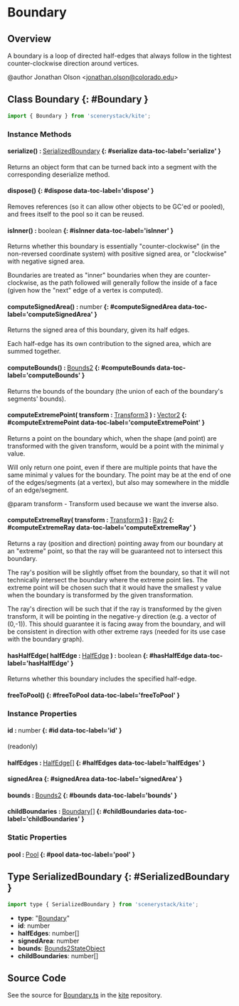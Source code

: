 # Boundary

## Overview

A boundary is a loop of directed half-edges that always follow in the tightest counter-clockwise direction around
vertices.

@author Jonathan Olson &lt;jonathan.olson@colorado.edu&gt;

## Class Boundary {: #Boundary }


```js
import { Boundary } from 'scenerystack/kite';
```
### Instance Methods

#### serialize() : <span style="font-weight: 400;">[SerializedBoundary](../kite/Boundary.md#SerializedBoundary)</span> {: #serialize data-toc-label='serialize' }

Returns an object form that can be turned back into a segment with the corresponding deserialize method.

#### dispose() {: #dispose data-toc-label='dispose' }

Removes references (so it can allow other objects to be GC'ed or pooled), and frees itself to the pool so it
can be reused.

#### isInner() : <span style="font-weight: 400;"><span style="color: hsla(calc(var(--md-hue) + 180deg),80%,40%,1);">boolean</span></span> {: #isInner data-toc-label='isInner' }

Returns whether this boundary is essentially "counter-clockwise" (in the non-reversed coordinate system) with
positive signed area, or "clockwise" with negative signed area.

Boundaries are treated as "inner" boundaries when they are counter-clockwise, as the path followed will generally
follow the inside of a face (given how the "next" edge of a vertex is computed).

#### computeSignedArea() : <span style="font-weight: 400;"><span style="color: hsla(calc(var(--md-hue) + 180deg),80%,40%,1);">number</span></span> {: #computeSignedArea data-toc-label='computeSignedArea' }

Returns the signed area of this boundary, given its half edges.

Each half-edge has its own contribution to the signed area, which are summed together.

#### computeBounds() : <span style="font-weight: 400;">[Bounds2](../dot/Bounds2.md)</span> {: #computeBounds data-toc-label='computeBounds' }

Returns the bounds of the boundary (the union of each of the boundary's segments' bounds).

#### computeExtremePoint( transform : <span style="font-weight: 400;">[Transform3](../dot/Transform3.md)</span> ) : <span style="font-weight: 400;">[Vector2](../dot/Vector2.md)</span> {: #computeExtremePoint data-toc-label='computeExtremePoint' }

Returns a point on the boundary which, when the shape (and point) are transformed with the given transform, would
be a point with the minimal y value.

Will only return one point, even if there are multiple points that have the same minimal y values for the
boundary. The point may be at the end of one of the edges/segments (at a vertex), but also may somewhere in the
middle of an edge/segment.

@param transform - Transform used because we want the inverse also.

#### computeExtremeRay( transform : <span style="font-weight: 400;">[Transform3](../dot/Transform3.md)</span> ) : <span style="font-weight: 400;">[Ray2](../dot/Ray2.md)</span> {: #computeExtremeRay data-toc-label='computeExtremeRay' }

Returns a ray (position and direction) pointing away from our boundary at an "extreme" point, so that the ray
will be guaranteed not to intersect this boundary.

The ray's position will be slightly offset from the boundary, so that it will not technically intersect the
boundary where the extreme point lies. The extreme point will be chosen such that it would have the smallest
y value when the boundary is transformed by the given transformation.

The ray's direction will be such that if the ray is transformed by the given transform, it will be pointing
in the negative-y direction (e.g. a vector of (0,-1)). This should guarantee it is facing away from the
boundary, and will be consistent in direction with other extreme rays (needed for its use case with the
boundary graph).

#### hasHalfEdge( halfEdge : <span style="font-weight: 400;">[HalfEdge](../kite/HalfEdge.md)</span> ) : <span style="font-weight: 400;"><span style="color: hsla(calc(var(--md-hue) + 180deg),80%,40%,1);">boolean</span></span> {: #hasHalfEdge data-toc-label='hasHalfEdge' }

Returns whether this boundary includes the specified half-edge.

#### freeToPool() {: #freeToPool data-toc-label='freeToPool' }

### Instance Properties

#### id : <span style="font-weight: 400;"><span style="color: hsla(calc(var(--md-hue) + 180deg),80%,40%,1);">number</span></span> {: #id data-toc-label='id' }

(readonly)

#### halfEdges : <span style="font-weight: 400;">[HalfEdge](../kite/HalfEdge.md)[]</span> {: #halfEdges data-toc-label='halfEdges' }

#### signedArea {: #signedArea data-toc-label='signedArea' }

#### bounds : <span style="font-weight: 400;">[Bounds2](../dot/Bounds2.md)</span> {: #bounds data-toc-label='bounds' }

#### childBoundaries : <span style="font-weight: 400;">[Boundary](../kite/Boundary.md)[]</span> {: #childBoundaries data-toc-label='childBoundaries' }

### Static Properties

#### pool : <span style="font-weight: 400;">[Pool](../phet-core/Pool.md)</span> {: #pool data-toc-label='pool' }



## Type SerializedBoundary {: #SerializedBoundary }


```js
import type { SerializedBoundary } from 'scenerystack/kite';
```


- **type**: "[Boundary](../kite/Boundary.md)"
- **id**: <span style="color: hsla(calc(var(--md-hue) + 180deg),80%,40%,1);">number</span>
- **halfEdges**: <span style="color: hsla(calc(var(--md-hue) + 180deg),80%,40%,1);">number</span>[]
- **signedArea**: <span style="color: hsla(calc(var(--md-hue) + 180deg),80%,40%,1);">number</span>
- **bounds**: [Bounds2StateObject](../dot/Bounds2.md#Bounds2StateObject)
- **childBoundaries**: <span style="color: hsla(calc(var(--md-hue) + 180deg),80%,40%,1);">number</span>[]




## Source Code

See the source for [Boundary.ts](https://github.com/phetsims/kite/blob/main/js/ops/Boundary.ts) in the [kite](https://github.com/phetsims/kite) repository.
